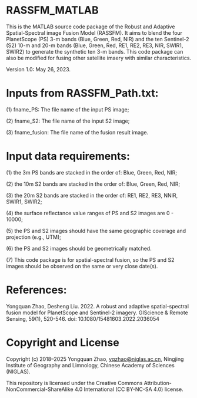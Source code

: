 # RASSFM_MATLAB
This is the MATLAB source code package of the Robust and Adaptive Spatial-Spectral image Fusion Model (RASSFM). It aims to blend the four PlanetScope (PS) 3-m bands (Blue, Green, Red, NIR) and the ten Sentinel-2 (S2) 10-m and 20-m bands (Blue, Green, Red, RE1, RE2, RE3, NIR, SWIR1, SWIR2) to generate the synthetic ten 3-m bands. This code package can also be modified for fusing other satellite imaery with similar characteristics.

Version 1.0: May 26, 2023.

Inputs from RASSFM_Path.txt:
===================================================================================================================================================================
(1) fname_PS:  The file name of the input PS image;

(2) fname_S2: The file name of the input S2 image;

(3) fname_fusion: The file name of the fusion result image.

Input data requirements:
===================================================================================================================================================================
(1) the 3m PS bands are stacked in the order of: Blue, Green, Red, NIR;

(2) the 10m S2 bands are stacked in the order of: Blue, Green, Red, NIR;

(3) the 20m S2 bands are stacked in the order of: RE1, RE2, RE3, NNIR, SWIR1, SWIR2;

(4) the surface reflectance value ranges of PS and S2 images are 0 - 10000;

(5) the PS and S2 images should have the same geographic coverage and projection (e.g., UTM); 

(6) the PS and S2 images should be geometrically matched. 

(7) This code package is for spatial-spectral fusion, so the PS and S2 images should be observed on the same or very close date(s).

References:
===================================================================================================================================================================
Yongquan Zhao, Desheng Liu. 2022. A robust and adaptive spatial-spectral fusion model for PlanetScope and Sentinel-2 imagery. GIScience & Remote Sensing, 59(1), 520-546. doi: 10.1080/15481603.2022.2036054

Copyright and License
===================================================================================================================================================================
Copyright (c) 2018–2025 Yongquan Zhao, yqzhao@niglas.ac.cn, Ningjing Institute of Geography and Limnology, Chinese Academy of Sciences (NIGLAS).

This repository is licensed under the Creative Commons Attribution-NonCommercial-ShareAlike 4.0 International (CC BY-NC-SA 4.0) license.
